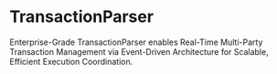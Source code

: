 # TransactionParser
Enterprise-Grade TransactionParser enables Real-Time Multi-Party Transaction Management via Event-Driven Architecture for Scalable, Efficient Execution Coordination.

